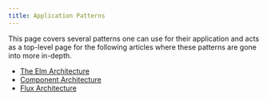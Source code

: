 ```yaml
---
title: Application Patterns
---
```


This page covers several patterns one can use for their application and acts as a top-level page for
the following articles where these patterns are gone into more in-depth.

- [The Elm Architecture](./the-elm-architecture/)
- [Component Architecture](./component-architecture/)
- [Flux Architecture](./flux-architecture/)
